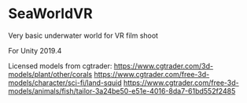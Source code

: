 # SeaWorldVR
Very basic underwater world for VR film shoot

For Unity 2019.4

Licensed models from cgtrader:
https://www.cgtrader.com/3d-models/plant/other/corals
https://www.cgtrader.com/free-3d-models/character/sci-fi/land-squid
https://www.cgtrader.com/free-3d-models/animals/fish/tailor-3a24be50-e51e-4016-8da7-61bd552f2485

